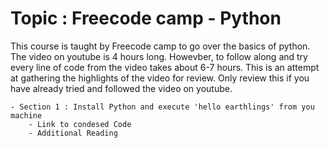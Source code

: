 # Topic : Freecode camp - Python
This course is taught by Freecode camp to go over the basics of python. The video on youtube is 4 hours long. Howevber, to follow along and try every line of code from the video takes about 6-7 hours. This is an attempt at gathering the highlights of the video for review. Only review this if you have already tried and followed the video on youtube. 

    - Section 1 : Install Python and execute 'hello earthlings' from you machine
        - Link to condesed Code
        - Additional Reading